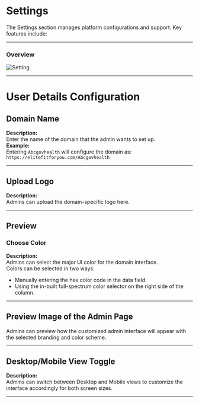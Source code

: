 # Settings

The Settings section manages platform configurations and support. Key features include:

---

### Overview

![Setting](/img/Setting.webp)

---

# User Details Configuration

## Domain Name
**Description:**  
Enter the name of the domain that the admin wants to set up.  
**Example:**  
Entering `Abcgovhealth` will configure the domain as:  
`https://elitefitforyou.com/Abcgovhealth`

---

## Upload Logo
**Description:**  
Admins can upload the domain-specific logo here.

---

## Preview

### Choose Color
**Description:**  
Admins can select the major UI color for the domain interface.  
Colors can be selected in two ways:
- Manually entering the hex color code in the data field.
- Using the in-built full-spectrum color selector on the right side of the column.

---

## Preview Image of the Admin Page
Admins can preview how the customized admin interface will appear with the selected branding and color scheme.

---

## Desktop/Mobile View Toggle
**Description:**  
Admins can switch between Desktop and Mobile views to customize the interface accordingly for both screen sizes.

---
